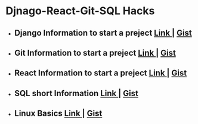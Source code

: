 # Djnago-React-Git-SQL Hacks

* ## Django Information to start a preject [ Link ](Django%20Hacks.md) | [ Gist ](https://gist.github.com/Mazhar004/97692d3d9649d9e8df01c025eb85fe38)
* ## Git Information to start a preject [ Link ](Git%20Hacks.md) | [ Gist ](https://gist.github.com/Mazhar004/06eb8dd01ae4c7deb582fbc2e7c14241)
* ## React Information to start a preject [ Link ](React%20Hacks.md) | [ Gist ](https://gist.github.com/Mazhar004/e4e73bf1de1b678ff514c6dd1a73dd4e)
* ## SQL short Information [ Link ](SQL%20Hacks.md) | [ Gist ](https://gist.github.com/Mazhar004/d76620a5e93e8fe2b7d881e406dfda1b)
* ## Linux Basics [ Link ](Linux%20Basics.md )  | [ Gist ]( https://gist.github.com/Mazhar004/6b7de33a03951008eec124c11321e27c )
